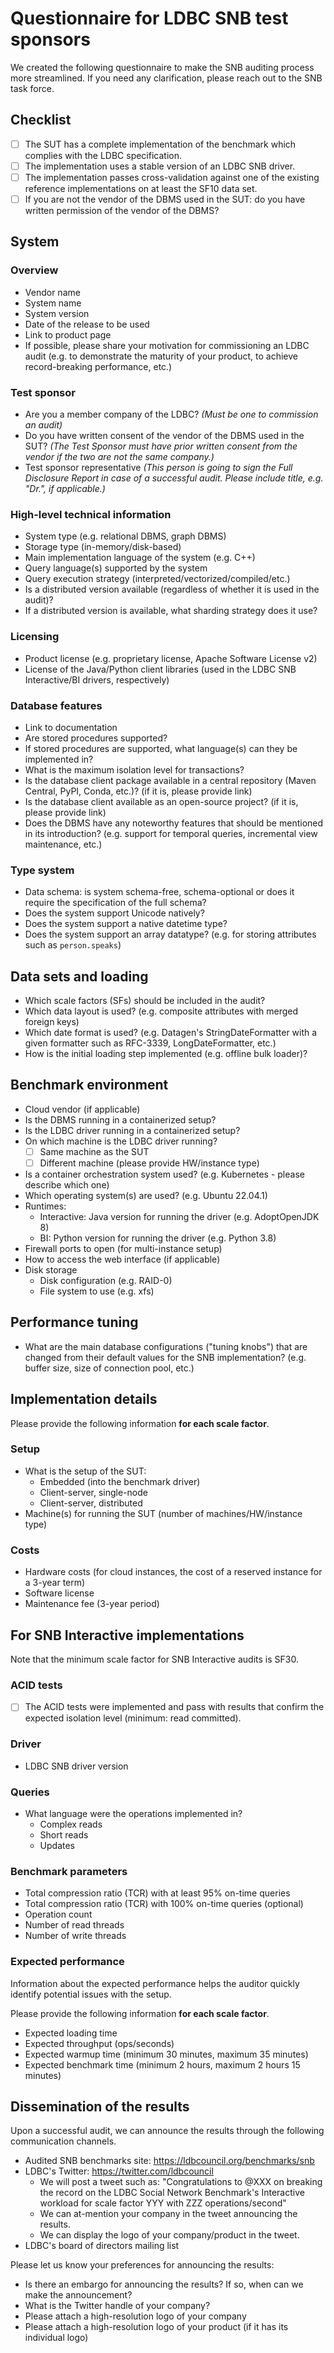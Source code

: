 # Questionnaire for LDBC SNB test sponsors

We created the following questionnaire to make the SNB auditing process more streamlined. If you need any clarification, please reach out to the SNB task force.

## Checklist

- [ ] The SUT has a complete implementation of the benchmark which complies with the LDBC specification.
- [ ] The implementation uses a stable version of an LDBC SNB driver.
- [ ] The implementation passes cross-validation against one of the existing reference implementations on at least the SF10 data set.
- [ ] If you are not the vendor of the DBMS used in the SUT: do you have written permission of the vendor of the DBMS?

## System

### Overview

- Vendor name
- System name
- System version
- Date of the release to be used
- Link to product page
- If possible, please share your motivation for commissioning an LDBC audit (e.g. to demonstrate the maturity of your product, to achieve record-breaking performance, etc.)

### Test sponsor

- Are you a member company of the LDBC? _(Must be one to commission an audit)_
- Do you have written consent of the vendor of the DBMS used in the SUT? _(The Test Sponsor must have prior written consent from the vendor if the two are not the same company.)_
- Test sponsor representative _(This person is going to sign the Full Disclosure Report in case of a successful audit. Please include title, e.g. "Dr.", if applicable.)_

### High-level technical information

- System type (e.g. relational DBMS, graph DBMS)
- Storage type (in-memory/disk-based)
- Main implementation language of the system (e.g. C++)
- Query language(s) supported by the system
- Query execution strategy (interpreted/vectorized/compiled/etc.)
- Is a distributed version available (regardless of whether it is used in the audit)?
- If a distributed version is available, what sharding strategy does it use?

### Licensing

- Product license (e.g. proprietary license, Apache Software License v2)
- License of the Java/Python client libraries (used in the LDBC SNB Interactive/BI drivers, respectively)

### Database features

- Link to documentation
- Are stored procedures supported?
- If stored procedures are supported, what language(s) can they be implemented in?
- What is the maximum isolation level for transactions?
- Is the database client package available in a central repository (Maven Central, PyPI, Conda, etc.)? (if it is, please provide link)
- Is the database client available as an open-source project? (if it is, please provide link)
- Does the DBMS have any noteworthy features that should be mentioned in its introduction? (e.g. support for temporal queries, incremental view maintenance, etc.)

### Type system

- Data schema: is system schema-free, schema-optional or does it require the specification of the full schema?
- Does the system support Unicode natively?
- Does the system support a native datetime type?
- Does the system support an array datatype? (e.g. for storing attributes such as `person.speaks`)

## Data sets and loading

- Which scale factors (SFs) should be included in the audit?
- Which data layout is used? (e.g. composite attributes with merged foreign keys)
- Which date format is used? (e.g. Datagen's StringDateFormatter with a given formatter such as RFC-3339, LongDateFormatter, etc.)
- How is the initial loading step implemented (e.g. offline bulk loader)?

## Benchmark environment

- Cloud vendor (if applicable)
- Is the DBMS running in a containerized setup?
- Is the LDBC driver running in a containerized setup?
- On which machine is the LDBC driver running?
  - [ ] Same machine as the SUT
  - [ ] Different machine (please provide HW/instance type)
- Is a container orchestration system used? (e.g. Kubernetes - please describe which one)
- Which operating system(s) are used? (e.g. Ubuntu 22.04.1)
- Runtimes:
  - Interactive: Java version for running the driver (e.g. AdoptOpenJDK 8)
  - BI: Python version for running the driver (e.g. Python 3.8)
- Firewall ports to open (for multi-instance setup)
- How to access the web interface (if applicable)
- Disk storage
  - Disk configuration (e.g. RAID-0)
  - File system to use (e.g. xfs)

## Performance tuning

- What are the main database configurations ("tuning knobs") that are changed from their default values for the SNB implementation? (e.g. buffer size, size of connection pool, etc.)

## Implementation details

Please provide the following information **for each scale factor**.

### Setup

- What is the setup of the SUT:
  - Embedded (into the benchmark driver)
  - Client-server, single-node
  - Client-server, distributed
- Machine(s) for running the SUT (number of machines/HW/instance type)

### Costs

- Hardware costs (for cloud instances, the cost of a reserved instance for a 3-year term)
- Software license
- Maintenance fee (3-year period)

## For SNB Interactive implementations

Note that the minimum scale factor for SNB Interactive audits is SF30.

### ACID tests

- [ ] The ACID tests were implemented and pass with results that confirm the expected isolation level (minimum: read committed).

### Driver

- LDBC SNB driver version

### Queries

- What language were the operations implemented in?
  - Complex reads
  - Short reads
  - Updates

### Benchmark parameters

- Total compression ratio (TCR) with at least 95% on-time queries
- Total compression ratio (TCR) with 100% on-time queries (optional)
- Operation count
- Number of read threads
- Number of write threads

### Expected performance

Information about the expected performance helps the auditor quickly identify potential issues with the setup.

Please provide the following information **for each scale factor**.

- Expected loading time
- Expected throughput (ops/seconds)
- Expected warmup time (minimum 30 minutes, maximum 35 minutes)
- Expected benchmark time (minimum 2 hours, maximum 2 hours 15 minutes)

## Dissemination of the results

Upon a successful audit, we can announce the results through the following communication channels.

- Audited SNB benchmarks site: <https://ldbcouncil.org/benchmarks/snb>
- LDBC's Twitter: <https://twitter.com/ldbcouncil>
  - We will post a tweet such as: "Congratulations to @XXX on breaking the record on the LDBC Social Network Benchmark's Interactive workload for scale factor YYY with ZZZ operations/second"
  - We can at-mention your company in the tweet announcing the results.
  - We can display the logo of your company/product in the tweet.
- LDBC's board of directors mailing list

Please let us know your preferences for announcing the results:

- Is there an embargo for announcing the results? If so, when can we make the announcement?
- What is the Twitter handle of your company?
- Please attach a high-resolution logo of your company
- Please attach a high-resolution logo of your product (if it has its individual logo)
